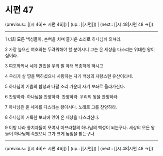 # 시편 47

(previous:: [[시 46|← 시편 46]]) | (up:: [[시편]]) | (next:: [[시 48|시편 48 →]])

***




1 
너희 모든 백성들아, 손뼉을 치며 즐거운 소리로 하나님께 외쳐라. 



2 
가장 높으신 여호와는 두려워해야 할 분이시니 그는 온 세상을 다스리는 위대한 왕이심이라. 



3 
여호와께서 세계 만민을 우리 발 아래 복종하게 하시고 



4 
우리가 살 땅을 택하셨으니 사랑하는 자기 백성의 자랑스런 유산이라네. 



5 
하나님이 기쁨의 함성과 나팔 소리 가운데 자기 보좌로 올라가신다. 



6 
찬양하라. 하나님을 찬양하라. 찬양하라. 우리의 왕을 찬양하라. 



7 
하나님은 온 세계를 다스리는 왕이시다. 노래로 그를 찬양하라. 



8 
하나님이 거룩한 보좌에 앉아 온 세상을 다스리신다. 



9 
이방 나라 통치자들이 모여서 아브라함의 하나님의 백성이 되는구나. 세상의 모든 왕들이 하나님께 속했으니 그가 크게 높임을 받는구나.

***

(previous:: [[시 46|← 시편 46]]) | (up:: [[시편]]) | (next:: [[시 48|시편 48 →]])
